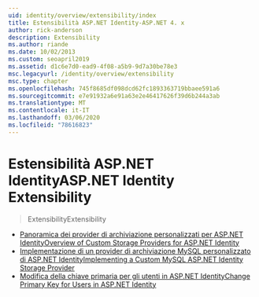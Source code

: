 ```yaml
---
uid: identity/overview/extensibility/index
title: Estensibilità ASP.NET Identity-ASP.NET 4. x
author: rick-anderson
description: Extensibility
ms.author: riande
ms.date: 10/02/2013
ms.custom: seoapril2019
ms.assetid: d1c6e7d0-ead9-4f08-a5b9-9d7a30be78e3
msc.legacyurl: /identity/overview/extensibility
msc.type: chapter
ms.openlocfilehash: 745f8685df098dcd62fc1893363719bbaee591a6
ms.sourcegitcommit: e7e91932a6e91a63e2e46417626f39d6b244a3ab
ms.translationtype: MT
ms.contentlocale: it-IT
ms.lasthandoff: 03/06/2020
ms.locfileid: "78616823"
---
```

# <a name="aspnet-identity-extensibility"></a><span data-ttu-id="16336-103">Estensibilità ASP.NET Identity</span><span class="sxs-lookup"><span data-stu-id="16336-103">ASP.NET Identity Extensibility</span></span>

> <span data-ttu-id="16336-104">Extensibility</span><span class="sxs-lookup"><span data-stu-id="16336-104">Extensibility</span></span>

- [<span data-ttu-id="16336-105">Panoramica dei provider di archiviazione personalizzati per ASP.NET Identity</span><span class="sxs-lookup"><span data-stu-id="16336-105">Overview of Custom Storage Providers for ASP.NET Identity</span></span>](overview-of-custom-storage-providers-for-aspnet-identity.md)
- [<span data-ttu-id="16336-106">Implementazione di un provider di archiviazione MySQL personalizzato di ASP.NET Identity</span><span class="sxs-lookup"><span data-stu-id="16336-106">Implementing a Custom MySQL ASP.NET Identity Storage Provider</span></span>](implementing-a-custom-mysql-aspnet-identity-storage-provider.md)
- [<span data-ttu-id="16336-107">Modifica della chiave primaria per gli utenti in ASP.NET Identity</span><span class="sxs-lookup"><span data-stu-id="16336-107">Change Primary Key for Users in ASP.NET Identity</span></span>](change-primary-key-for-users-in-aspnet-identity.md)
